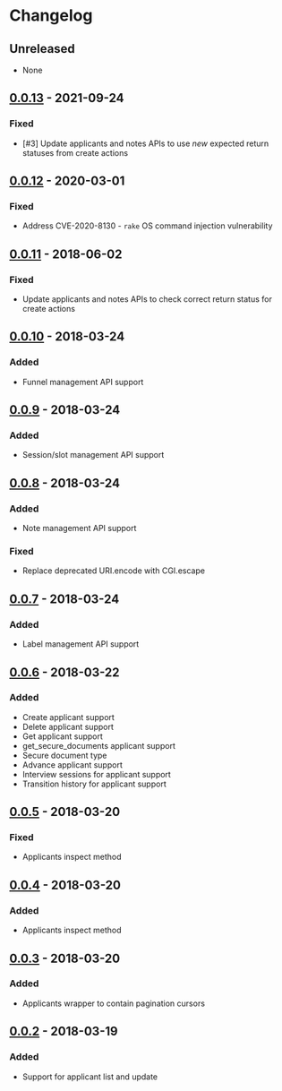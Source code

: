 # Changelog

## Unreleased
- None

## [0.0.13](releases/tag/v0.0.13) - 2021-09-24
### Fixed
- [#3] Update applicants and notes APIs to use *new* expected return statuses from create actions

## [0.0.12](releases/tag/v0.0.12) - 2020-03-01
### Fixed
- Address CVE-2020-8130 - `rake` OS command injection vulnerability

## [0.0.11](releases/tag/v0.0.11) - 2018-06-02
### Fixed
- Update applicants and notes APIs to check correct return status for create actions

## [0.0.10](releases/tag/v0.0.10) - 2018-03-24
### Added
- Funnel management API support

## [0.0.9](releases/tag/v0.0.9) - 2018-03-24
### Added
- Session/slot management API support

## [0.0.8](releases/tag/v0.0.8) - 2018-03-24
### Added
- Note management API support 
### Fixed
- Replace deprecated URI.encode with CGI.escape

## [0.0.7](releases/tag/v0.0.7) - 2018-03-24
### Added
- Label management API support 

## [0.0.6](releases/tag/v0.0.6) - 2018-03-22
### Added
- Create applicant support
- Delete applicant support
- Get applicant support
- get_secure_documents applicant support
- Secure document type
- Advance applicant support
- Interview sessions for applicant support
- Transition history for applicant support

## [0.0.5](releases/tag/v0.0.5) - 2018-03-20
### Fixed
- Applicants inspect method

## [0.0.4](releases/tag/v0.0.4) - 2018-03-20
### Added
- Applicants inspect method

## [0.0.3](releases/tag/v0.0.3) - 2018-03-20
### Added
- Applicants wrapper to contain pagination cursors

## [0.0.2](releases/tag/v0.0.2) - 2018-03-19
### Added
- Support for applicant list and update
